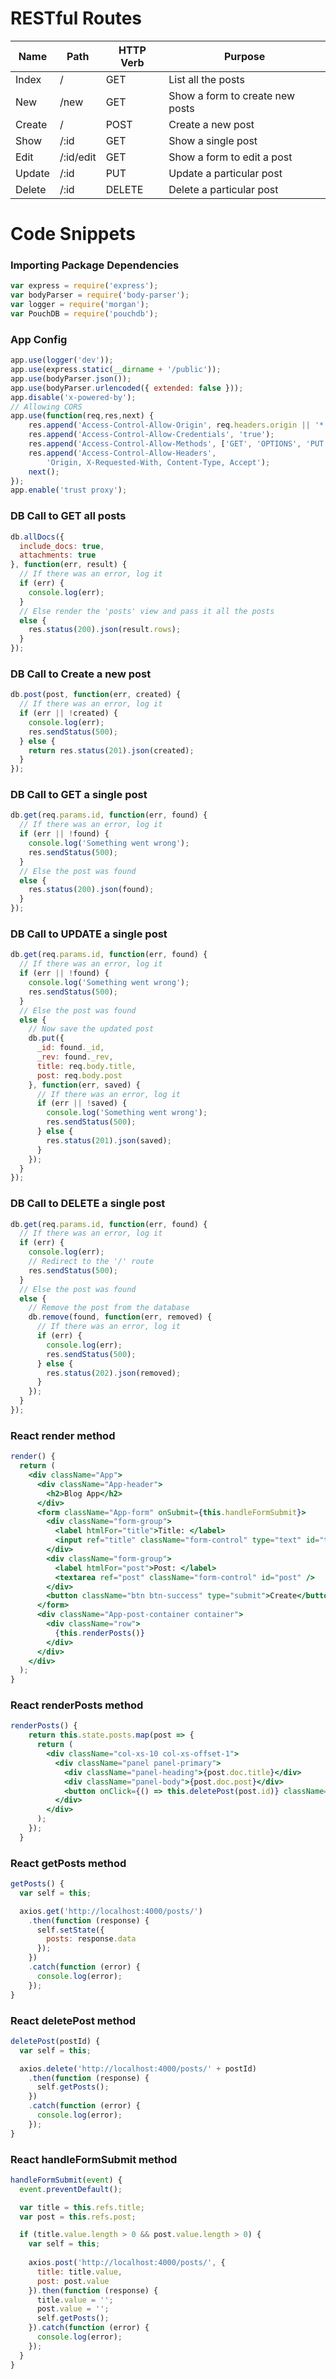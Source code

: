 # RESTful Routes

| Name   | Path      | HTTP Verb | Purpose                         |
|--------|-----------|-----------|---------------------------------|
| Index  | /         | GET       | List all the posts              |
| New    | /new      | GET       | Show a form to create new posts |
| Create | /         | POST      | Create a new post               |
| Show   | /:id      | GET       | Show a single post              |
| Edit   | /:id/edit | GET       | Show a form to edit a post      |
| Update | /:id      | PUT       | Update a particular post        |
| Delete | /:id      | DELETE    | Delete a particular post        |

# Code Snippets

### Importing Package Dependencies

```js
var express = require('express');
var bodyParser = require('body-parser');
var logger = require('morgan');
var PouchDB = require('pouchdb');
```

### App Config

```js
app.use(logger('dev'));
app.use(express.static(__dirname + '/public'));
app.use(bodyParser.json());
app.use(bodyParser.urlencoded({ extended: false }));
app.disable('x-powered-by');
// Allowing CORS
app.use(function(req,res,next) {
	res.append('Access-Control-Allow-Origin', req.headers.origin || '*');
	res.append('Access-Control-Allow-Credentials', 'true');
	res.append('Access-Control-Allow-Methods', ['GET', 'OPTIONS', 'PUT', 'POST', 'DELETE']);
	res.append('Access-Control-Allow-Headers',
		'Origin, X-Requested-With, Content-Type, Accept');
	next();
});
app.enable('trust proxy');
```
### DB Call to GET all posts

```js
db.allDocs({
  include_docs: true,
  attachments: true
}, function(err, result) {
  // If there was an error, log it
  if (err) {
    console.log(err);
  }
  // Else render the 'posts' view and pass it all the posts
  else {
    res.status(200).json(result.rows);
  }
});
```

### DB Call to Create a new post

```js
db.post(post, function(err, created) {
  // If there was an error, log it
  if (err || !created) {
    console.log(err);
    res.sendStatus(500);
  } else {
    return res.status(201).json(created);
  }
});
```

### DB Call to GET a single post

```js
db.get(req.params.id, function(err, found) {
  // If there was an error, log it
  if (err || !found) {
    console.log('Something went wrong');
    res.sendStatus(500);
  }
  // Else the post was found
  else {
    res.status(200).json(found);
  }
});
```

### DB Call to UPDATE a single post

```js
db.get(req.params.id, function(err, found) {
  // If there was an error, log it
  if (err || !found) {
    console.log('Something went wrong');
    res.sendStatus(500);
  }
  // Else the post was found
  else {
    // Now save the updated post
    db.put({
      _id: found._id,
      _rev: found._rev,
      title: req.body.title,
      post: req.body.post
    }, function(err, saved) {
      // If there was an error, log it
      if (err || !saved) {
        console.log('Something went wrong');
        res.sendStatus(500);
      } else {
        res.status(201).json(saved);
      }
    });
  }
});
```

### DB Call to DELETE a single post

```js
db.get(req.params.id, function(err, found) {
  // If there was an error, log it
  if (err) {
    console.log(err);
    // Redirect to the '/' route
    res.sendStatus(500);
  }
  // Else the post was found
  else {
    // Remove the post from the database
    db.remove(found, function(err, removed) {
      // If there was an error, log it
      if (err) {
        console.log(err);
        res.sendStatus(500);
      } else {
        res.status(202).json(removed);
      }
    });
  }
});
```

### React render method

```jsx
render() {
  return (
    <div className="App">
      <div className="App-header">
        <h2>Blog App</h2>
      </div>
      <form className="App-form" onSubmit={this.handleFormSubmit}>
        <div className="form-group">
          <label htmlFor="title">Title: </label>
          <input ref="title" className="form-control" type="text" id="title" />
        </div>
        <div className="form-group">
          <label htmlFor="post">Post: </label>
          <textarea ref="post" className="form-control" id="post" />
        </div>
        <button className="btn btn-success" type="submit">Create</button>
      </form>
      <div className="App-post-container container">
        <div className="row">
          {this.renderPosts()}
        </div>
      </div>
    </div>
  );
}
```

### React renderPosts method

```jsx
renderPosts() {
    return this.state.posts.map(post => {
      return (
        <div className="col-xs-10 col-xs-offset-1">
          <div className="panel panel-primary">
            <div className="panel-heading">{post.doc.title}</div>
            <div className="panel-body">{post.doc.post}</div>
            <button onClick={() => this.deletePost(post.id)} className="btn btn-danger">Delete</button>
          </div>
        </div>
      );
    });
  }
```

### React getPosts method

```jsx
getPosts() {
  var self = this;

  axios.get('http://localhost:4000/posts/')
    .then(function (response) {
      self.setState({
        posts: response.data
      });
    })
    .catch(function (error) {
      console.log(error);
    });
}
```

### React deletePost method

```jsx
deletePost(postId) {
  var self = this;

  axios.delete('http://localhost:4000/posts/' + postId)
    .then(function (response) {
      self.getPosts();
    })
    .catch(function (error) {
      console.log(error);
    });
}
```

### React handleFormSubmit method

```jsx
handleFormSubmit(event) {
  event.preventDefault();

  var title = this.refs.title;
  var post = this.refs.post;

  if (title.value.length > 0 && post.value.length > 0) {
    var self = this;
    
    axios.post('http://localhost:4000/posts/', {
      title: title.value,
      post: post.value
    }).then(function (response) {
      title.value = '';
      post.value = '';
      self.getPosts();
    }).catch(function (error) {
      console.log(error);
    });
  }
}
```

